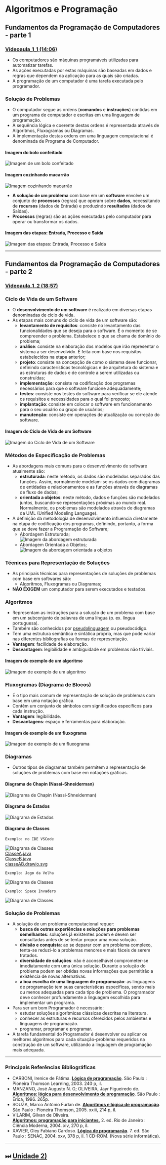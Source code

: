 # Algoritmos e Programação

## Fundamentos da Programação de Computadores - parte 1

### [Videoaula_1_1 (14:06)](<https://furb-my.sharepoint.com/:v:/g/personal/dalton_furb_br/EdPfGQHjAiZGnMaWvq221ngBYvZiZs15uLRSuXLIMZ1AnA?e=8tiVou> "primeira videoaula da unidade 1")  

- Os computadores são máquinas programáveis utilizadas para automatizar tarefas​.  
- As ações executadas por estas máquinas são baseadas em dados e regras que dependem da aplicação para as quais são criadas​.  
- A programação de um computador é uma tarefa executada pelo programador​.  

### Solução de Problemas

- O computador segue as ordens (**comandos** e **instruções**) contidas em um programa de computador e escritas em uma linguagem de programação​.  
- A sequência lógica e coerente destas ordens é representada através de Algoritmos, Fluxogramas ou Diagramas​.  
- A implementação destas ordens em uma linguagem computacional é denominada de Programa de Computador​.  

#### Imagem do bolo confeitado

![Imagem de um bolo confeitado](imgs/Bolo.png "Imagem de um bolo confeitado")  

#### Imagem cozinhando macarrão

![Imagem cozinhando macarrão](imgs/Miojo.png "Imagem cozinhando macarrão")  

- **A solução de um problema** com base em um **software** envolve um conjunto de **processos** (regras) que operam sobre **dados**, necessitando de **recursos** (dados de Entrada) e produzindo **resultados** (dados de Saídas)​.  
- **Processos** (regras) são as ações executadas pelo computador para operar ou transformar os dados.  

#### Imagem das etapas: Entrada, Processo e Saída

![Imagem das etapas: Entrada, Processo e Saída](imgs/EPS.png "Imagem das etapas: Entrada, Processo e Saída")  

----------

## Fundamentos da Programação de Computadores - parte 2

### [Videoaula_1_2 (18:57)](<https://furb-my.sharepoint.com/:v:/g/personal/dalton_furb_br/EYrB2EGFrtVJtYJKlDdpEVIBsdBIkY3QO4KES6NxqrVcXQ?e=XF1tQk> "link alternativo da segunda videoaula da unidade 1")  

### Ciclo de Vida de um Software​

- O **desenvolvimento de um software** é realizado em diversas etapas denominadas de ciclo de vida.  
- As etapas mais comuns do ciclo de vida de um software são:​  
  - **levantamento de requisitos**: consiste no levantamento das funcionalidades que se deseja para o software. É o momento de se compreender o problema. Estabelece o que se chama de domínio do problema;​  
  - **análise**: consiste na elaboração dos modelos que irão representar o sistema a ser desenvolvido. É feita com base nos requisitos estabelecidos na etapa anterior;  
  - **projeto**: consiste na concepção de como o sistema deve funcionar, definindo características tecnológicas e de arquitetura do sistema e  as estruturas de dados e de controle a serem utilizadas ou construídas;  
  - **implementação**: consiste na codificação dos programas necessários para que o software funcione adequadamente;  
  - **testes**: consiste nos testes do software para verificar se ele atende os requisitos e necessidades para o qual foi proposto;​  
  - **implantação**: consiste em colocar o software em funcionamento para o seu usuário ou grupo de usuários;  
  - **manutenção**: consiste em operações de atualização ou correção do software.​  

#### Imagem do Ciclo de Vida de um Software

![Imagem do Ciclo de Vida de um Software](imgs/CicloVida.png "Imagem do Ciclo de Vida de um Software")  

### Métodos de Especificação de Problemas

- As abordagens mais comuns para o desenvolvimento de software atualmente são:​  
  - **estruturada**: neste método, os dados são modelados separados das funções. Assim, normalmente modelam-se os dados com diagramas de entidades e relacionamentos e as funções através de diagramas de fluxo de dados;  
  - **orientada a objetos**: neste método, dados e funções são modelados juntos, buscando-se representações próximas ao mundo real. Normalmente, os problemas são modelados através de diagramas da UML (Unified Modeling Language)​.  
- A definição da metodologia de desenvolvimento influencia diretamente na etapa de codificação dos programas, definindo, portanto, a forma que se deve fazer a Programação do Software​;  
  - Abordagem Estruturada;  
![Imagem da abordagem estruturada](imgs/AbordagemEstruturada​.png "Imagem da abordagem estruturada")  
  - Abordagem Orientada a Objetos;  
![Imagem da abordagem orientada a objetos](imgs/AbordagemOrientadaObjetos.png "Imagem da abordagem estruturada")  

### Técnicas para Representação de Soluções  

- As principais técnicas para representações de soluções de problemas com base em softwares são:  
  - Algoritmos, Fluxogramas ou Diagramas;  
- **NÃO EXIGEM** um computador para serem executados e testados.​  

### Algoritmos​  

- Representam as instruções para a solução de um problema com base em um subconjunto de palavras de uma língua (p. ex. língua portuguesa).  
- Também são conhecidos por [pseudolinguagem](https://pt.wikipedia.org/wiki/Pseudocódigo "pseudolinguagem é uma linguagem hipotética,que tem por objetivo ser um instrumento didático para auxiliar na dinâmica ensino-aprendizado. Ela contém os principais elementos encontrados em praticamente todas as linguagens reais de programação de computadores.") ou pseudocódigo.  
- Tem uma estrutura semântica e sintática própria, mas que pode variar nas diferentes bibliografias ou formas de representação.  
- **Vantagem**: facilidade de elaboração.​  
- **Desvantagem**: legibilidade e ambiguidade em problemas não triviais.​  

#### Imagem de exemplo de um algoritmo  

![Imagem de exemplo de um algoritmo](imgs/Algoritmo.png "Imagem de exemplo de um algoritmo")  

### Fluxogramas (Diagrama de Blocos)​  

- É o tipo mais comum de representação de solução de problemas com base em uma notação gráfica.​  
- Contêm um conjunto de símbolos com significados específicos para cada instrução.​  
- **Vantagem**: legibilidade.​  
- **Desvantagens**: espaço e ferramentas para elaboração.​  

#### Imagem de exemplo de um fluxograma  

![Imagem de exemplo de um fluxograma](imgs/Fluxograma.png "Imagem de exemplo de um fluxograma")  

### Diagramas​  

- Outros tipos de diagramas também permitem a representação de soluções de problemas com base em notações gráficas.​  

#### Diagrama de Chapin (Nassi-Shneiderman)  

![Diagrama de Chapin (Nassi-Shneiderman)](imgs/DiagramaChapin.png "Diagrama de Chapin (Nassi-Shneiderman)")  

#### Diagrama de Estados  

![Diagrama de Estados](imgs/DiagramaEstados.png "Diagrama de Estados")  

#### Diagrama de Classes  

    Exemplo: no IDE VSCode  
<!-- ☞ 0f806a46-e151-4a52-88db-5810a3721c6f -->
![Diagrama de Classes](imgs/classeAB.drawio.svg)  
[ClasseA.java](./src/ClasseA.java "ClasseA.java")  
[ClasseB.java](./src/ClasseB.java "ClasseB.java")  
[classeAB.drawio.svg](./imgs/classeAB.drawio.svg "classeAB.drawio.svg")  

    Exemplo: Jogo da Velha  
![Diagrama de Classes](imgs/JogoDaVelha.svg)  

    Exemplo: Space Invaders  
![Diagrama de Classes](imgs/SpaceInvaders.svg)  

### Solução de Problemas​  

- A solução de um problema computacional requer:​  
  - **busca de outras experiências e soluções para problemas semelhantes**: soluções já existentes podem e devem ser consultadas antes de se tentar propor uma nova solução.  
  - **divisão e conquista**: ao se deparar com um problema complexo, tenta-se reduzi-lo a problemas menores e mais fáceis de serem tratados.  
  - **diversidade de soluções**: não é aconselhável comprometer-se imediatamente com uma única solução. Durante a solução do problema podem ser obtidas novas informações que permitirão a existência de novas alternativas.  
  - **a boa escolha de uma linguagem de programação**: as linguagens de programação tem suas características específicas, sendo mais ou menos adequadas para cada tipo de problema. O programador deve conhecer profundamente a linguagem escolhida para implementar um programa.  
- Para ser um bom Programador é necessário:​  
  - estudar soluções algorítmicas clássicas descritas na literatura.  
  - conhecer as estruturas e recursos oferecidos pelos ambientes e linguagens de programação.  
  - programar, programar e programar.  
- A tarefa fundamental do Programador é desenvolver ou aplicar os melhores algoritmos para cada situação-problema requeridos na construção de um software, utilizando a linguagem de programação mais adequada.​  

----------

### Principais Referências Bibliográficas​  

- CARBONI, Irenice de Fátima. **[Lógica de programação](https://bu.furb.br/consulta/portalConsulta/recuperaMfnCompleto.php?menu=rapida&CdMFN=265888)**. São Paulo : Pioneira Thomson Learning, 2003. 240 p, il.​  
- MANZANO, José Augusto N. G; OLIVEIRA, Jayr Figueiredo de. **[Algoritmos: lógica para desenvolvimento de programação](https://bu.furb.br/consulta/portalConsulta/recuperaMfnCompleto.php?menu=rapida&CdMFN=98280)**. São Paulo : Erica, 1996. 265p.​  
- SOUZA, Marco Antônio Furlan de. **[Algoritmos e lógica de programação](https://bu.furb.br/consulta/portalConsulta/recuperaMfnCompleto.php?menu=rapida&CdMFN=306850)**. São Paulo : Pioneira Thomson, 2005. xxiii, 214 p, il.
- VILARIM, Gilvan de Oliveira.  
  **[Algoritmos: programação para iniciantes.](https://bu.furb.br/consulta/portalConsulta/recuperaMfnCompleto.php?menu=rapida&CdMFN=319911)** 2. ed. Rio de Janeiro : Ciência Moderna, 2004. xiv, 270 p, il.​  
- XAVIER, Gley Fabiano Cardoso. **[Lógica de programação](https://bu.furb.br/consulta/portalConsulta/recuperaMfnCompleto.php?menu=rapida&CdMFN=267002)**. 7. ed. São Paulo : SENAC, 2004. xxv, 378 p, il. 1 CD-ROM. (Nova série informática).​  

----------

## ⏭ [Unidade 2)](../Unidade2/README.md "Unidade 2")  

